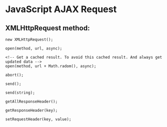 # JavaScript AJAX Request

## XMLHttpRequest method:

    new XMLHttpRequest();

    open(method, url, async);

    <!-- Get a cached result. To avoid this cached result. And always get updated data -->
    open(method, url + Math.radom(), async);

    abort();

    send();

    send(string);

    getAllResponseHeader();

    getResponseHeader(key);

    setRequestHeader(key, value);

